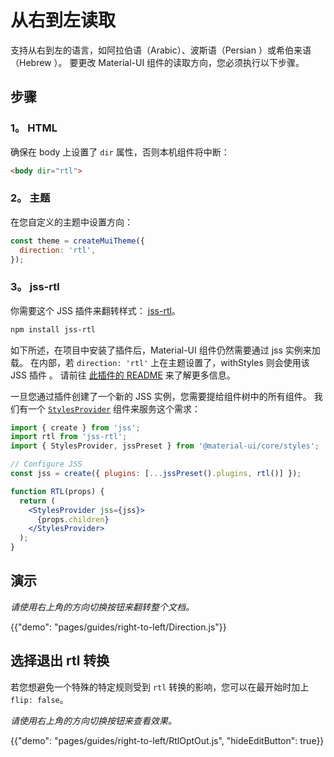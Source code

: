 # 从右到左读取

<p class="description">支持从右到左的语言，如阿拉伯语（Arabic）、波斯语（Persian ）或希伯来语（Hebrew ）。 要更改 Material-UI 组件的读取方向，您必须执行以下步骤。</p>

## 步骤

### 1。 HTML

确保在 body 上设置了 `dir` 属性，否则本机组件将中断：

```html
<body dir="rtl">
```

### 2。 主题

在您自定义的主题中设置方向：

```js
const theme = createMuiTheme({
  direction: 'rtl',
});
```

### 3。 jss-rtl

你需要这个 JSS 插件来翻转样式： [jss-rtl](https://github.com/alitaheri/jss-rtl)。

```sh
npm install jss-rtl
```

如下所述，在项目中安装了插件后，Material-UI 组件仍然需要通过 jss 实例来加载。 在内部，若 `direction: 'rtl'` 上在主题设置了，withStyles 则会使用该 JSS 插件 。 请前往 [此插件的 README](https://github.com/alitaheri/jss-rtl) 来了解更多信息。

一旦您通过插件创建了一个新的 JSS 实例，您需要提给组件树中的所有组件。 我们有一个 [`StylesProvider`](/styles/api/#stylesprovider) 组件来服务这个需求：

```jsx
import { create } from 'jss';
import rtl from 'jss-rtl';
import { StylesProvider, jssPreset } from '@material-ui/core/styles';

// Configure JSS
const jss = create({ plugins: [...jssPreset().plugins, rtl()] });

function RTL(props) {
  return (
    <StylesProvider jss={jss}>
      {props.children}
    </StylesProvider>
  );
}
```

## 演示

*请使用右上角的方向切换按钮来翻转整个文档。*

{{"demo": "pages/guides/right-to-left/Direction.js"}}

## 选择退出 rtl 转换

若您想避免一个特殊的特定规则受到 `rtl` 转换的影响，您可以在最开始时加上`flip: false`。

*请使用右上角的方向切换按钮来查看效果。*

{{"demo": "pages/guides/right-to-left/RtlOptOut.js", "hideEditButton": true}}